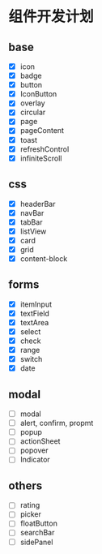 # 组件开发计划

## base

* [X] icon
* [X] badge
* [X] button
* [X] IconButton
* [X] overlay
* [X] circular
* [X] page
* [X] pageContent
* [X] toast
* [X] refreshControl
* [X] infiniteScroll

## css

* [X] headerBar
* [X] navBar
* [X] tabBar
* [X] listView
* [X] card
* [X] grid
* [X] content-block

## forms

* [X] itemInput
* [X] textField
* [X] textArea
* [X] select
* [X] check
* [X] range
* [X] switch
* [X] date

## modal

* [ ] modal
* [ ] alert, confirm, propmt
* [ ] popup
* [ ] actionSheet
* [ ] popover
* [ ] Indicator

## others
* [ ] rating
* [ ] picker
* [ ] floatButton
* [ ] searchBar
* [ ] sidePanel
